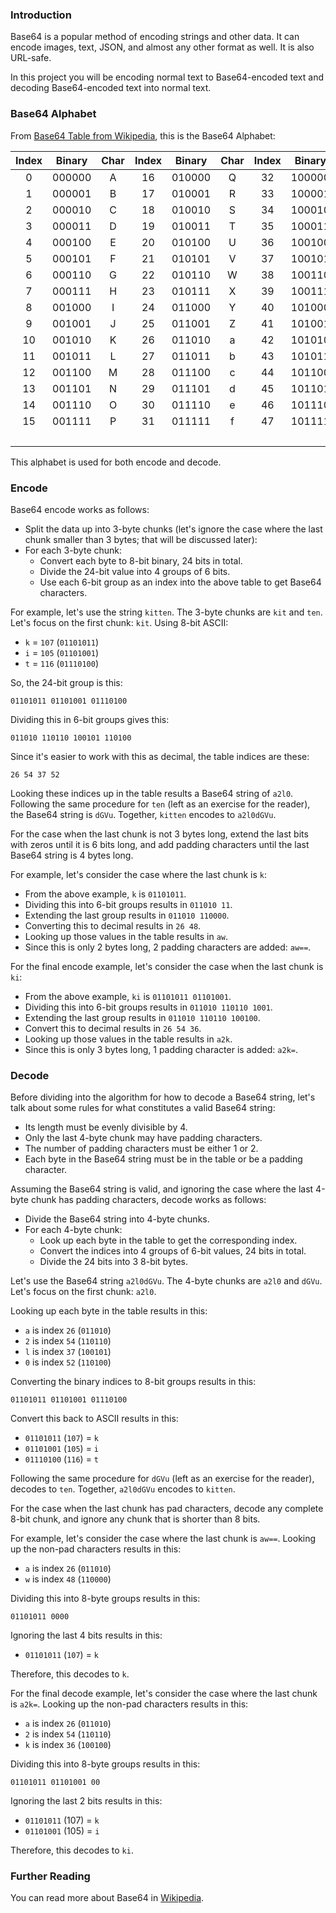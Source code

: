 ### Introduction

Base64 is a popular method of encoding strings and other data. It can encode
images, text, JSON, and almost any other format as well. It is also URL-safe.

In this project you will be encoding normal text to Base64-encoded text and
decoding Base64-encoded text into normal text.

### Base64 Alphabet

From [Base64 Table from Wikipedia][1], this is the Base64 Alphabet:

| Index | Binary  | Char | Index | Binary  | Char | Index | Binary  | Char | Index | Binary  | Char |
| :---: | :-----: | :--: | :---: | :-----: | :--: | :---: | :-----: | :--: | :---: | :-----: | :--: |
|     0 | 000000  | A    |    16 | 010000  | Q    |    32 | 100000  | g    |    48 | 110000  | w    |
|     1 | 000001  | B    |    17 | 010001  | R    |    33 | 100001  | h    |    49 | 110001  | x    |
|     2 | 000010  | C    |    18 | 010010  | S    |    34 | 100010  | i    |    50 | 110010  | y    |
|     3 | 000011  | D    |    19 | 010011  | T    |    35 | 100011  | j    |    51 | 110011  | z    |
|     4 | 000100  | E    |    20 | 010100  | U    |    36 | 100100  | k    |    52 | 110100  | 0    |
|     5 | 000101  | F    |    21 | 010101  | V    |    37 | 100101  | l    |    53 | 110101  | 1    |
|     6 | 000110  | G    |    22 | 010110  | W    |    38 | 100110  | m    |    54 | 110110  | 2    |
|     7 | 000111  | H    |    23 | 010111  | X    |    39 | 100111  | n    |    55 | 110111  | 3    |
|     8 | 001000  | I    |    24 | 011000  | Y    |    40 | 101000  | o    |    56 | 111000  | 4    |
|     9 | 001001  | J    |    25 | 011001  | Z    |    41 | 101001  | p    |    57 | 111001  | 5    |
|    10 | 001010  | K    |    26 | 011010  | a    |    42 | 101010  | q    |    58 | 111010  | 6    |
|    11 | 001011  | L    |    27 | 011011  | b    |    43 | 101011  | r    |    59 | 111011  | 7    |
|    12 | 001100  | M    |    28 | 011100  | c    |    44 | 101100  | s    |    60 | 111100  | 8    |
|    13 | 001101  | N    |    29 | 011101  | d    |    45 | 101101  | t    |    61 | 111101  | 9    |
|    14 | 001110  | O    |    30 | 011110  | e    |    46 | 101110  | u    |    62 | 111110  | +    |
|    15 | 001111  | P    |    31 | 011111  | f    |    47 | 101111  | v    |    63 | 111111  | /    |
|       |         |      |       |         |      |       |         |      |       | Padding | =    |

This alphabet is used for both encode and decode.

### Encode

Base64 encode works as follows:

- Split the data up into 3-byte chunks (let's ignore the case where the last chunk
  smaller than 3 bytes; that will be discussed later):
- For each 3-byte chunk:
  - Convert each byte to 8-bit binary, 24 bits in total.
  - Divide the 24-bit value into 4 groups of 6 bits.
  - Use each 6-bit group as an index into the above table to get Base64 characters.

For example, let's use the string `kitten`. The 3-byte chunks are `kit` and `ten`. Let's
focus on the first chunk: `kit`. Using 8-bit ASCII:

- `k` = `107` (`01101011`)
- `i` = `105` (`01101001`)
- `t` = `116` (`01110100`)

So, the 24-bit group is this:

```
01101011 01101001 01110100
```

Dividing this in 6-bit groups gives this:

```
011010 110110 100101 110100
```

Since it's easier to work with this as decimal, the table indices are these:

```
26 54 37 52
```

Looking these indices up in the table results a Base64 string of `a2l0`.
Following the same procedure for `ten` (left as an exercise for the reader),
the Base64 string is `dGVu`. Together, `kitten` encodes to `a2l0dGVu`.

For the case when the last chunk is not 3 bytes long, extend the last
bits with zeros until it is 6 bits long, and add padding characters until
the last Base64 string is 4 bytes long.

For example, let's consider the case where the last chunk is `k`:

- From the above example, `k` is `01101011`.
- Dividing this into 6-bit groups results in `011010 11`.
- Extending the last group results in `011010 110000`.
- Converting this to decimal results in `26 48`.
- Looking up those values in the table results in `aw`.
- Since this is only 2 bytes long, 2 padding characters are added: `aw==`.

For the final encode example, let's consider the case when the last chunk is
`ki`:

- From the above example, `ki` is `01101011 01101001`.
- Dividing this into 6-bit groups results in `011010 110110 1001`.
- Extending the last group results in `011010 110110 100100`.
- Convert this to decimal results in `26 54 36`.
- Looking up those values in the table results in `a2k`.
- Since this is only 3 bytes long, 1 padding character is added: `a2k=`.

### Decode

Before dividing into the algorithm for how to decode a Base64 string, let's
talk about some rules for what constitutes a valid Base64 string:

- Its length must be evenly divisible by 4.
- Only the last 4-byte chunk may have padding characters.
- The number of padding characters must be either 1 or 2.
- Each byte in the Base64 string must be in the table or be a padding
  character.

Assuming the Base64 string is valid, and ignoring the case where the last
4-byte chunk has padding characters, decode works as follows:

- Divide the Base64 string into 4-byte chunks.
- For each 4-byte chunk:
  - Look up each byte in the table to get the corresponding index.
  - Convert the indices into 4 groups of 6-bit values, 24 bits in total.
  - Divide the 24 bits into 3 8-bit bytes.

Let's use the Base64 string `a2l0dGVu`. The 4-byte chunks are `a2l0` and
`dGVu`. Let's focus on the first chunk: `a2l0`.

Looking up each byte in the table results in this:

- `a` is index `26` (`011010`)
- `2` is index `54` (`110110`)
- `l` is index `37` (`100101`)
- `0` is index `52` (`110100`)

Converting the binary indices to 8-bit groups results in this:

```
01101011 01101001 01110100
```

Convert this back to ASCII results in this:

- `01101011` (`107`) = `k`
- `01101001` (`105`) = `i`
- `01110100` (`116`) = `t`

Following the same procedure for `dGVu` (left as an exercise for the reader),
decodes to `ten`. Together, `a2l0dGVu` encodes to `kitten`.

For the case when the last chunk has pad characters, decode any complete
8-bit chunk, and ignore any chunk that is shorter than 8 bits.

For example, let's consider the case where the last chunk is `aw==`. Looking
up the non-pad characters results in this:

- `a` is index `26` (`011010`)
- `w` is index `48` (`110000`)

Dividing this into 8-byte groups results in this:

```
01101011 0000
```

Ignoring the last 4 bits results in this:

- `01101011` (`107`) = `k`

Therefore, this decodes to `k`.

For the final decode example, let's consider the case where the last chunk
is `a2k=`. Looking up the non-pad characters results in this:

- `a` is index `26` (`011010`)
- `2` is index `54` (`110110`)
- `k` is index `36` (`100100`)

Dividing this into 8-byte groups results in this:

```
01101011 01101001 00
```

Ignoring the last 2 bits results in this:

- `01101011` (107) = `k`
- `01101001` (105) = `i`

Therefore, this decodes to `ki`.

### Further Reading

You can read more about Base64 in [Wikipedia][2].

[1]: https://en.wikipedia.org/wiki/Base64#Base64_table_from_RFC_4648
[2]: https://en.wikipedia.org/wiki/Base64
